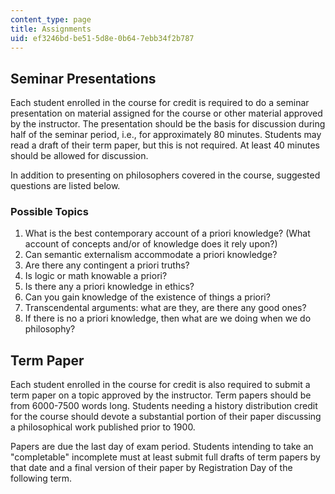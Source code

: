 ```yaml
---
content_type: page
title: Assignments
uid: ef3246bd-be51-5d8e-0b64-7ebb34f2b787
---
```


Seminar Presentations
---------------------

Each student enrolled in the course for credit is required to do a seminar presentation on material assigned for the course or other material approved by the instructor. The presentation should be the basis for discussion during half of the seminar period, i.e., for approximately 80 minutes. Students may read a draft of their term paper, but this is not required. At least 40 minutes should be allowed for discussion.

In addition to presenting on philosophers covered in the course, suggested questions are listed below.

### Possible Topics

1.  What is the best contemporary account of a priori knowledge? (What account of concepts and/or of knowledge does it rely upon?)
2.  Can semantic externalism accommodate a priori knowledge?
3.  Are there any contingent a priori truths?
4.  Is logic or math knowable a priori?
5.  Is there any a priori knowledge in ethics?
6.  Can you gain knowledge of the existence of things a priori?
7.  Transcendental arguments: what are they, are there any good ones?
8.  If there is no a priori knowledge, then what are we doing when we do philosophy?

Term Paper
----------

Each student enrolled in the course for credit is also required to submit a term paper on a topic approved by the instructor. Term papers should be from 6000-7500 words long. Students needing a history distribution credit for the course should devote a substantial portion of their paper discussing a philosophical work published prior to 1900.

Papers are due the last day of exam period. Students intending to take an "completable" incomplete must at least submit full drafts of term papers by that date and a final version of their paper by Registration Day of the following term.